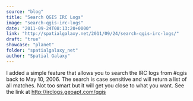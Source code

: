 ```yaml
---
source: "blog"
title: "Search QGIS IRC Logs"
image: "search-qgis-irc-logs"
date: "2011-09-24T08:13:20+0000"
link: "http://spatialgalaxy.net/2011/09/24/search-qgis-irc-logs/"
draft: "true"
showcase: "planet"
folder: "spatialgalaxy_net"
author: "Spatial Galaxy"
---
```


I added a simple feature that allows you to search the IRC logs from #qgis back to May 10, 2006.
The search is case sensitive and will return a list of all matches. Not too smart but it will get you close to what you want.
See the link at http://irclogs.geoapt.com/qgis
